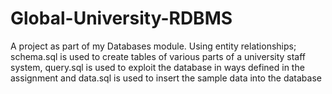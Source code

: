 # Global-University-RDBMS
A project as part of my Databases module. Using entity relationships; schema.sql is used to create tables of various parts of a university staff system, query.sql is used to exploit the database in ways defined in the assignment and data.sql is used to insert the sample data into the database
